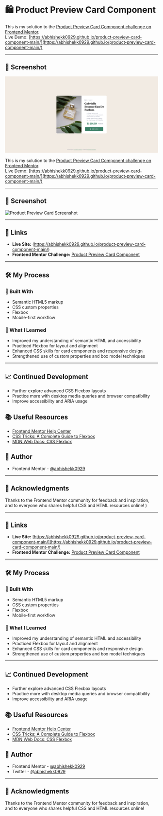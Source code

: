 # 🛍️ Product Preview Card Component

This is my solution to the [Product Preview Card Component challenge on Frontend Mentor](https://www.frontendmentor.io/challenges/product-preview-card-component-GO7UmttRfa).  
Live Demo: [https://abhishekk0929.github.io/product-preview-card-component-main/](https://abhishekk0929.github.io/product-preview-card-component-main/)

---

## 📸 Screenshot

<!-- Replace with your actual screenshot file path if available -->
![Product Sale Screenshot](design/productsale-@abhi.png)

This is my solution to the [Product Preview Card Component challenge on Frontend Mentor](https://www.frontendmentor.io/challenges/product-preview-card-component-GO7UmttRfa).  
Live Demo: [https://abhishekk0929.github.io/product-preview-card-component-main/](https://abhishekk0929.github.io/product-preview-card-component-main/)

---

## 📸 Screenshot

<!-- Replace with your actual screenshot file path if available -->
![Product Preview Card Screenshot](./design/product-preview-card-screenshot.png)

---

## 🔗 Links

- **Live Site:** (https://abhishekk0929.github.io/product-preview-card-component-main/)
- **Frontend Mentor Challenge:** [Product Preview Card Component](https://www.frontendmentor.io/challenges/product-preview-card-component-GO7UmttRfa)

---

## 🛠️ My Process

### 🧰 Built With

- Semantic HTML5 markup
- CSS custom properties
- Flexbox
- Mobile-first workflow

### 🚀 What I Learned

- Improved my understanding of semantic HTML and accessibility
- Practiced Flexbox for layout and alignment
- Enhanced CSS skills for card components and responsive design
- Strengthened use of custom properties and box model techniques

---

## 📈 Continued Development

- Further explore advanced CSS Flexbox layouts
- Practice more with desktop media queries and browser compatibility
- Improve accessibility and ARIA usage

## 📚 Useful Resources

- [Frontend Mentor Help Center](https://www.frontendmentor.io/help)
- [CSS Tricks: A Complete Guide to Flexbox](https://css-tricks.com/snippets/css/a-guide-to-flexbox/)
- [MDN Web Docs: CSS Flexbox](https://developer.mozilla.org/en-US/docs/Web/CSS/CSS_flexbox)

## 👤 Author

- Frontend Mentor - [@abhishekk0929](https://www.frontendmentor.io/profile/abhishekk0929)


---

## 🙏 Acknowledgments

Thanks to the Frontend Mentor community for feedback and inspiration, and to everyone who shares helpful CSS and HTML resources online!
)

---

## 🔗 Links

- **Live Site:** [https://abhishekk0929.github.io/product-preview-card-component-main/](https://abhishekk0929.github.io/product-preview-card-component-main/)
- **Frontend Mentor Challenge:** [Product Preview Card Component](https://www.frontendmentor.io/challenges/product-preview-card-component-GO7UmttRfa)

---

## 🛠️ My Process

### 🧰 Built With

- Semantic HTML5 markup
- CSS custom properties
- Flexbox
- Mobile-first workflow

### 🚀 What I Learned

- Improved my understanding of semantic HTML and accessibility
- Practiced Flexbox for layout and alignment
- Enhanced CSS skills for card components and responsive design
- Strengthened use of custom properties and box model techniques

---

## 📈 Continued Development

- Further explore advanced CSS Flexbox layouts
- Practice more with desktop media queries and browser compatibility
- Improve accessibility and ARIA usage

## 📚 Useful Resources

- [Frontend Mentor Help Center](https://www.frontendmentor.io/help)
- [CSS Tricks: A Complete Guide to Flexbox](https://css-tricks.com/snippets/css/a-guide-to-flexbox/)
- [MDN Web Docs: CSS Flexbox](https://developer.mozilla.org/en-US/docs/Web/CSS/CSS_flexbox)

## 👤 Author

- Frontend Mentor - [@abhishekk0929](https://www.frontendmentor.io/profile/abhishekk0929)
- Twitter - [@abhishekk0929](https://twitter.com/abhishekk0929)

---

## 🙏 Acknowledgments

Thanks to the Frontend Mentor community for feedback and inspiration, and to everyone who shares helpful CSS and HTML resources online!
